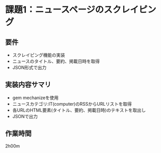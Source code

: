 # 課題1：ニュースページのスクレイピング
## 要件
- スクレイピング機能の実装
- ニュースのタイトル、要約、掲載日時を取得
- JSON形式で出力

## 実装内容サマリ
- gem mechanizeを使用
- ニュースカテゴリ:IT(computer)のRSSからURLリストを取得
- 各URLのHTML要素(タイトル、要約、掲載日時)のテキストを取出し
- JSONで出力

## 作業時間
2h00m